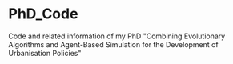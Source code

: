 # PhD_Code
Code and related information of my PhD "Combining Evolutionary Algorithms and Agent-Based Simulation for the Development of Urbanisation Policies"
